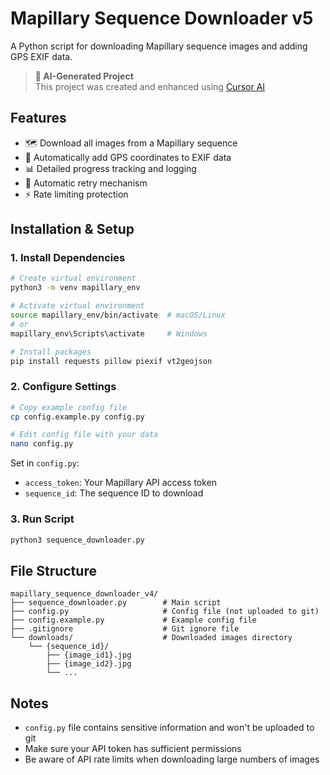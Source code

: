 # Mapillary Sequence Downloader v5

A Python script for downloading Mapillary sequence images and adding GPS EXIF data.

> **🤖 AI-Generated Project**  
> This project was created and enhanced using [Cursor AI](https://cursor.sh/)

## Features

- 🗺️ Download all images from a Mapillary sequence
- 📍 Automatically add GPS coordinates to EXIF data
- 📊 Detailed progress tracking and logging
- 🔄 Automatic retry mechanism
- ⚡ Rate limiting protection

## Installation & Setup

### 1. Install Dependencies

```bash
# Create virtual environment
python3 -m venv mapillary_env

# Activate virtual environment
source mapillary_env/bin/activate  # macOS/Linux
# or
mapillary_env\Scripts\activate     # Windows

# Install packages
pip install requests pillow piexif vt2geojson
```

### 2. Configure Settings

```bash
# Copy example config file
cp config.example.py config.py

# Edit config file with your data
nano config.py
```

Set in `config.py`:

- `access_token`: Your Mapillary API access token
- `sequence_id`: The sequence ID to download

### 3. Run Script

```bash
python3 sequence_downloader.py
```

## File Structure

```
mapillary_sequence_downloader_v4/
├── sequence_downloader.py        # Main script
├── config.py                     # Config file (not uploaded to git)
├── config.example.py             # Example config file
├── .gitignore                    # Git ignore file
└── downloads/                    # Downloaded images directory
    └── {sequence_id}/
        ├── {image_id1}.jpg
        ├── {image_id2}.jpg
        └── ...
```

## Notes

- `config.py` file contains sensitive information and won't be uploaded to git
- Make sure your API token has sufficient permissions
- Be aware of API rate limits when downloading large numbers of images
